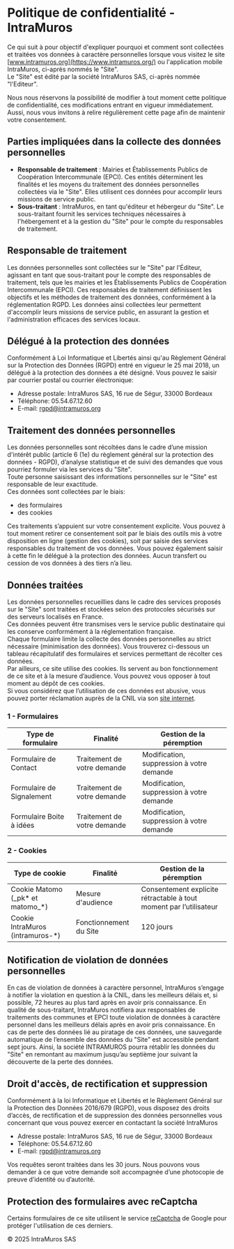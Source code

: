 Politique de confidentialité - IntraMuros
=========================================

Ce qui suit à pour objectif d'expliquer pourquoi et comment sont collectées et traitées vos données à caractère personnelles lorsque vous visitez le site [www.intramuros.org](https://www.intramuros.org/) ou l'application mobile IntraMuros, ci-après nommés le "Site".  
Le "Site" est édité par la société IntraMuros SAS, ci-après nommée "l'Editeur".

Nous nous réservons la possibilité de modifier à tout moment cette politique de confidentialité, ces modifications entrant en vigueur immédiatement. Aussi, nous vous invitons à relire régulièrement cette page afin de maintenir votre consentement.

Parties impliquées dans la collecte des données personnelles
------------------------------------------------------------

* **Responsable de traitement** : Mairies et Établissements Publics de Coopération Intercommunale (EPCI). Ces entités déterminent les finalités et les moyens du traitement des données personnelles collectées via le "Site". Elles utilisent ces données pour accomplir leurs missions de service public.
* **Sous-traitant** : IntraMuros, en tant qu'éditeur et hébergeur du "Site". Le sous-traitant fournit les services techniques nécessaires à l'hébergement et à la gestion du "Site" pour le compte du responsables de traitement.

  

Responsable de traitement
-------------------------

Les données personnelles sont collectées sur le "Site" par l'Éditeur, agissant en tant que sous-traitant pour le compte des responsables de traitement, tels que les mairies et les Établissements Publics de Coopération Intercommunale (EPCI). Ces responsables de traitement définissent les objectifs et les méthodes de traitement des données, conformément à la réglementation RGPD. Les données ainsi collectées leur permettent d'accomplir leurs missions de service public, en assurant la gestion et l'administration efficaces des services locaux.

  

Délégué à la protection des données
-----------------------------------

Conformément à Loi Informatique et Libertés ainsi qu'au Règlement Général sur la Protection des Données (RGPD) entré en vigueur le 25 mai 2018, un délégué à la protection des données a été désigné. Vous pouvez le saisir par courrier postal ou courrier électronique:

* Adresse postale: IntraMuros SAS, 16 rue de Ségur, 33000 Bordeaux
* Téléphone: 05.54.67.12.60
* E-mail: rgpd@intramuros.org

  

Traitement des données personnelles
-----------------------------------

Les données personnelles sont récoltées dans le cadre d’une mission d'intérêt public (article 6 (1e) du règlement général sur la protection des données - RGPD), d’analyse statistique et de suivi des demandes que vous pourriez formuler via les services du "Site".  
Toute personne saisissant des informations personnelles sur le "Site" est responsable de leur exactitude.  
Ces données sont collectées par le biais:

* des formulaires
* des cookies

Ces traitements s’appuient sur votre consentement explicite. Vous pouvez à tout moment retirer ce consentement soit par le biais des outils mis à votre disposition en ligne (gestion des cookies), soit par saisie des services responsables du traitement de vos données. Vous pouvez également saisir à cette fin le délégué à la protection des données. Aucun transfert ou cession de vos données à des tiers n’a lieu.

  

Données traitées
----------------

Les données personnelles recueillies dans le cadre des services proposés sur le "Site" sont traitées et stockées selon des protocoles sécurisés sur des serveurs localisés en France.  
Ces données peuvent être transmises vers le service public destinataire qui les conserve conformément à la réglementation française.  
Chaque formulaire limite la collecte des données personnelles au strict nécessaire (minimisation des données). Vous trouverez ci-dessous un tableau récapitulatif des formulaires et services permettant de récolter ces données.  
Par ailleurs, ce site utilise des cookies. Ils servent au bon fonctionnement de ce site et à la mesure d’audience. Vous pouvez vous opposer à tout moment au dépôt de ces cookies.  
Si vous considérez que l’utilisation de ces données est abusive, vous pouvez porter réclamation auprès de la CNIL via son [site internet](https://www.cnil.fr/fr/plaintes).

### 1 - Formulaires

| Type de formulaire | Finalité | Gestion de la péremption |
| --- | --- | --- |
| Formulaire de Contact | Traitement de votre demande | Modification, suppression à votre demande |
| Formulaire de Signalement | Traitement de votre demande | Modification, suppression à votre demande |
| Formulaire Boite à idées | Traitement de votre demande | Modification, suppression à votre demande |

### 2 - Cookies

| Type de cookie | Finalité | Gestion de la péremption |
| --- | --- | --- |
| Cookie Matomo (\_pk\* et matomo\_\*) | Mesure d'audience | Consentement explicite rétractable à tout moment par l’utilisateur |
| Cookie IntraMuros (intramuros-\*) | Fonctionnement du Site | 120 jours |

  

Notification de violation de données personnelles
--------------------------------------------------

En cas de violation de données à caractère personnel, IntraMuros s’engage à notifier la violation en question à la CNIL, dans les meilleurs délais et, si possible, 72 heures au plus tard après en avoir pris connaissance. En qualité de sous-traitant, IntraMuros notifiera aux responsables de traitements des communes et EPCI toute violation de données à caractère personnel dans les meilleurs délais après en avoir pris connaissance. En cas de perte des données lié au piratage de ces données, une sauvegarde automatique de l’ensemble des données du "Site" est accessible pendant sept jours. Ainsi, la société INTRAMUROS pourra rétablir les données du "Site" en remontant au maximum jusqu’au septième jour suivant la découverte de la perte des données.

  

Droit d'accès, de rectification et suppression
----------------------------------------------

Conformément à la loi Informatique et Libertés et le Règlement Général sur la Protection des Données 2016/679 (RGPD), vous disposez des droits d’accès, de rectification et de suppression des données personnelles vous concernant que vous pouvez exercer en contactant la société IntraMuros

* Adresse postale: IntraMuros SAS, 16 rue de Ségur, 33000 Bordeaux
* Téléphone: 05.54.67.12.60
* E-mail: rgpd@intramuros.org

Vos requêtes seront traitées dans les 30 jours. Nous pouvons vous demander à ce que votre demande soit accompagnée d’une photocopie de preuve d’identité ou d’autorité.

  

Protection des formulaires avec reCaptcha
-----------------------------------------

Certains formulaires de ce site utilisent le service [reCaptcha](https://www.google.com/recaptcha/about/) de Google pour protéger l'utilisation de ces derniers.

  
  

© 2025 IntraMuros SAS